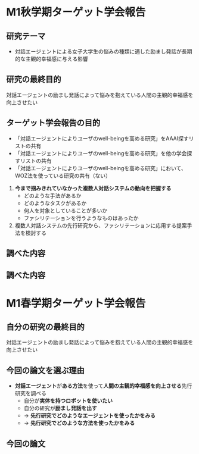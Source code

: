 # M1秋学期ターゲット学会報告
## 研究テーマ
- 対話エージェントによる女子大学生の悩みの種類に適した励まし発話が長期的な主観的幸福感に与える影響

## 研究の最終目的
対話エージェントの励まし発話によって悩みを抱えている人間の主観的幸福感を向上させたい

## ターゲット学会報告の目的
- 「対話エージェントによりユーザのwell-beingを高める研究」をAAAI探すリストの共有
- 「対話エージェントによりユーザのwell-beingを高める研究」を他の学会探すリストの共有
- 「対話エージェントによりユーザのwell-beingを高める研究」において、WOZ法を使っている研究の共有（ない）

1. **今まで掴みきれていなかった複数人対話システムの動向を把握する**
    - どのような手法があるか
    - どのようなタスクがあるか
    - 何人を対象としていることが多いか
    - ファシリテーションを行うようなものはあったか
2. 複数人対話システムの先行研究から、ファシリテーションに応用する提案手法を検討する


## 調べた内容
## 調べた内容

# M1春学期ターゲット学会報告

## 自分の研究の最終目的
対話エージェントの励まし発話によって悩みを抱えている人間の主観的幸福感を向上させたい

## 今回の論文を選ぶ理由
- **対話エージェント**が**ある方法**を使って**人間の主観的幸福感を向上させる**先行研究を調べる
  - 自分が**実体を持つロボットを使いたい**
  - 自分の研究が**励まし発話を出す**
  - → **先行研究でどのようなエージェントを使ったかをみる**
  - → **先行研究でどのような方法を使ったかをみる**



## 今回の論文
### 
